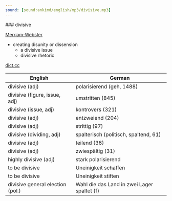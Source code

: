 ```yaml
---
sound: [sound:ankimd/english/mp3/divisive.mp3]
---
```


\### divisive

[Merriam-Webster](https://www.merriam-webster.com/dictionary/divisive)

- creating disunity or dissension
    - a divisive issue
    - divisive rhetoric

[dict.cc](https://www.dict.cc/divisive)

| English        | German       |
| -------------- | ------------ |
| divisive (adj) | polarisierend (geh, 1488) |
| divisive (figure, issue, adj) | umstritten (845) |
| divisive (issue, adj) | kontrovers (321) |
| divisive (adj) | entzweiend (204) |
| divisive (adj) | strittig (97) |
| divisive (dividing, adj) | spalterisch (politisch, spaltend, 61) |
| divisive (adj) | teilend (36) |
| divisive (adj) | zwiespältig (31) |
| highly divisive (adj) | stark polarisierend |
| to be divisive | Uneinigkeit schaffen |
| to be divisive | Uneinigkeit stiften |
| divisive general election (pol.) | Wahl die das Land in zwei Lager spaltet (f) |
